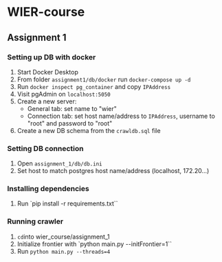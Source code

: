 # WIER-course

## Assignment 1

### Setting up DB with docker
1. Start Docker Desktop
2. From folder `assignment1/db/docker` run `docker-compose up -d`
3. Run `docker inspect pg_container` and copy `IPAddress`
4. Visit pgAdmin on `localhost:5050`
5. Create a new server:
    - General tab: set name to "wier"
    - Connection tab: set host name/address to `IPAddress`, username to "root" and password to "root"
6. Create a new DB schema from the `crawldb.sql` file

### Setting DB connection
1. Open `assignment_1/db/db.ini`
2. Set host to match postgres host name/address (localhost, 172.20...)

### Installing dependencies
1. Run `pip install -r requirements.txt``

### Running crawler
1. `cd`into wier_course/assignment_1
2. Initialize frontier with `python main.py --initFrontier=1``
3. Run `python main.py --threads=4`